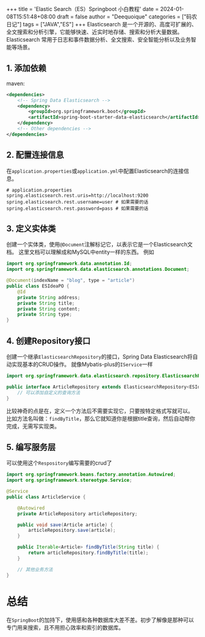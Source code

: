 +++
title = 'Elastic Search（ES）Springboot 小白教程'
date = 2024-01-08T15:51:48+08:00
draft = false
author = "Deequoique"
categories = ["码农日记"]
tags = ["JAVA","ES"]
+++
Elasticsearch 是一个开源的、高度可扩展的、全文搜索和分析引擎，它能够快速、近实时地存储、搜索和分析大量数据。Elasticsearch 常用于日志和事件数据分析、全文搜索、安全智能分析以及业务智能等场景。
<!--more-->
## 1. 添加依赖
maven:
``` xml
<dependencies>
    <!-- Spring Data Elasticsearch -->
    <dependency>
        <groupId>org.springframework.boot</groupId>
        <artifactId>spring-boot-starter-data-elasticsearch</artifactId>
    </dependency>
    <!-- Other dependencies -->
</dependencies>
```

## 2. 配置连接信息
在`application.properties`或`application.yml`中配置Elasticsearch的连接信息。
``` properties
# application.properties
spring.elasticsearch.rest.uris=http://localhost:9200
spring.elasticsearch.rest.username=user # 如果需要的话
spring.elasticsearch.rest.password=pass # 如果需要的话
```

## 3. 定义实体类
创建一个实体类，使用`@Document`注解标记它，以表示它是一个Elasticsearch文档。
这里文档可以理解成和MySQL中entity一样的东西。
例如
``` java
import org.springframework.data.annotation.Id;
import org.springframework.data.elasticsearch.annotations.Document;

@Document(indexName = "blog", type = "article")
public class ESIdeaPO {
    @Id
    private String address;
    private String title;
    private String content;
    private String type;
}

```

## 4. 创建Repository接口
创建一个继承`ElasticsearchRepository`的接口，Spring Data Elasticsearch将自动实现基本的CRUD操作。
就像Mybatis-plus的`IService`一样
``` java
import org.springframework.data.elasticsearch.repository.ElasticsearchRepository;

public interface ArticleRepository extends ElasticsearchRepository<ESIdeaPO, String> {
    // 可以添加自定义的查询方法
}

```
比较神奇的点是在，定义一个方法后不需要实现它，只要按特定格式写就可以。
比如方法名叫做：`findByTitle`，那么它就知道你是根据title查询，然后自动帮你完成，无需写实现类。
## 5. 编写服务层
可以使用这个`Respository`编写需要的crud了
```java
import org.springframework.beans.factory.annotation.Autowired;
import org.springframework.stereotype.Service;

@Service
public class ArticleService {

    @Autowired
    private ArticleRepository articleRepository;

    public void save(Article article) {
        articleRepository.save(article);
    }

    public Iterable<Article> findByTitle(String title) {
        return articleRepository.findByTitle(title);
    }

    // 其他业务方法
}

```
# 总结
在`SpringBoot`的加持下，使用感和各种数据库大差不差。初步了解像是那种可以专门用来搜索，且不用担心效率和索引的数据库。